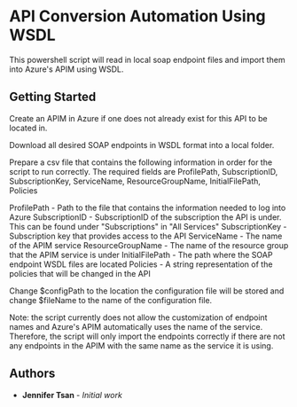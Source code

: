 # API Conversion Automation Using WSDL

This powershell script will read in local soap endpoint files and import them into Azure's APIM using WSDL.

## Getting Started

Create an APIM in Azure if one does not already exist for this API to be located in.

Download all desired SOAP endpoints in WSDL format into a local folder.

Prepare a csv file that contains the following information in order for the script to run correctly. The required fields are ProfilePath, SubscriptionID, SubscriptionKey, ServiceName, ResourceGroupName, InitialFilePath, Policies

ProfilePath
	- Path to the file that contains the information needed to log into Azure
SubscriptionID
	- SubscriptionID of the subscription the API is under. This can be found under "Subscriptions" in "All Services"
SubscriptionKey
	- Subscription key that provides access to the API
ServiceName
	- The name of the APIM service
ResourceGroupName
	- The name of the resource group that the APIM service is under
InitialFilePath
	- The path where the SOAP endpoint WSDL files are located
Policies
	- A string representation of the policies that will be changed in the API
	
Change $configPath to the location the configuration file will be stored and change $fileName to the name of the configuration file.

Note: the script currently does not allow the customization of endpoint names and Azure's APIM automatically uses the name of the service. Therefore, the script will  only import the endpoints correctly if there are not any endpoints in the APIM with the same name as the service it is using.

## Authors

* **Jennifer Tsan** - *Initial work*



